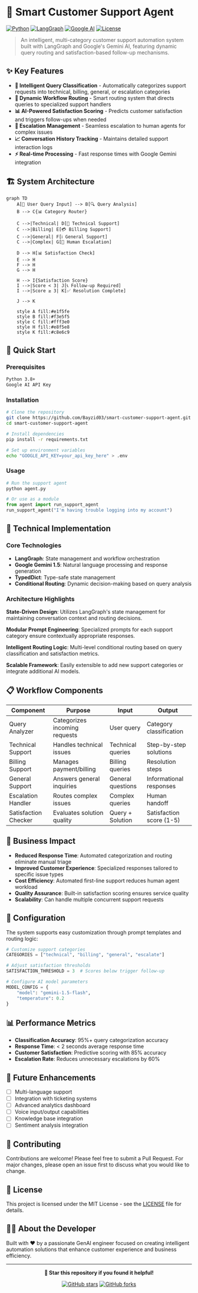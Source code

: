 # 🤖 Smart Customer Support Agent

[![Python](https://img.shields.io/badge/Python-3.8+-blue.svg)](https://python.org)
[![LangGraph](https://img.shields.io/badge/LangGraph-Latest-green.svg)](https://github.com/langchain-ai/langgraph)
[![Google AI](https://img.shields.io/badge/Google%20AI-Gemini-orange.svg)](https://ai.google.dev/)
[![License](https://img.shields.io/badge/License-MIT-yellow.svg)](LICENSE)

> An intelligent, multi-category customer support automation system built with LangGraph and Google's Gemini AI, featuring dynamic query routing and satisfaction-based follow-up mechanisms.

## ✨ Key Features

- **🎯 Intelligent Query Classification** - Automatically categorizes support requests into technical, billing, general, or escalation categories
- **🔄 Dynamic Workflow Routing** - Smart routing system that directs queries to specialized support handlers
- **📊 AI-Powered Satisfaction Scoring** - Predicts customer satisfaction and triggers follow-ups when needed
- **🚨 Escalation Management** - Seamless escalation to human agents for complex issues
- **📈 Conversation History Tracking** - Maintains detailed support interaction logs
- **⚡ Real-time Processing** - Fast response times with Google Gemini integration

## 🏗️ System Architecture

```mermaid
graph TD
    A[🎤 User Query Input] --> B[🔍 Query Analysis]
    B --> C{📊 Category Router}
    
    C -->|Technical| D[🔧 Technical Support]
    C -->|Billing| E[💳 Billing Support]
    C -->|General| F[ℹ️ General Support]
    C -->|Complex| G[🚨 Human Escalation]
    
    D --> H[📊 Satisfaction Check]
    E --> H
    F --> H
    G --> H
    
    H --> I{Satisfaction Score}
    I -->|Score < 3| J[📞 Follow-up Required]
    I -->|Score ≥ 3| K[✅ Resolution Complete]
    
    J --> K
    
    style A fill:#e1f5fe
    style B fill:#f3e5f5
    style C fill:#fff3e0
    style H fill:#e8f5e8
    style K fill:#c8e6c9
```

## 🚀 Quick Start

### Prerequisites
```bash
Python 3.8+
Google AI API Key
```

### Installation
```bash
# Clone the repository
git clone https://github.com/Bayzid03/smart-customer-support-agent.git
cd smart-customer-support-agent

# Install dependencies
pip install -r requirements.txt

# Set up environment variables
echo "GOOGLE_API_KEY=your_api_key_here" > .env
```

### Usage
```python
# Run the support agent
python agent.py

# Or use as a module
from agent import run_support_agent
run_support_agent("I'm having trouble logging into my account")
```

## 🧠 Technical Implementation

### Core Technologies
- **LangGraph**: State management and workflow orchestration
- **Google Gemini 1.5**: Natural language processing and response generation
- **TypedDict**: Type-safe state management
- **Conditional Routing**: Dynamic decision-making based on query analysis

### Architecture Highlights

**State-Driven Design**: Utilizes LangGraph's state management for maintaining conversation context and routing decisions.

**Modular Prompt Engineering**: Specialized prompts for each support category ensure contextually appropriate responses.

**Intelligent Routing Logic**: Multi-level conditional routing based on query classification and satisfaction metrics.

**Scalable Framework**: Easily extensible to add new support categories or integrate additional AI models.

## 📋 Workflow Components

| Component | Purpose | Input | Output |
|-----------|---------|--------|---------|
| Query Analyzer | Categorizes incoming requests | User query | Category classification |
| Technical Support | Handles technical issues | Technical queries | Step-by-step solutions |
| Billing Support | Manages payment/billing | Billing queries | Resolution steps |
| General Support | Answers general inquiries | General questions | Informational responses |
| Escalation Handler | Routes complex issues | Complex queries | Human handoff |
| Satisfaction Checker | Evaluates solution quality | Query + Solution | Satisfaction score (1-5) |

## 🎯 Business Impact

- **Reduced Response Time**: Automated categorization and routing eliminate manual triage
- **Improved Customer Experience**: Specialized responses tailored to specific issue types
- **Cost Efficiency**: Automated first-line support reduces human agent workload
- **Quality Assurance**: Built-in satisfaction scoring ensures service quality
- **Scalability**: Can handle multiple concurrent support requests

## 🔧 Configuration

The system supports easy customization through prompt templates and routing logic:

```python
# Customize support categories
CATEGORIES = ["technical", "billing", "general", "escalate"]

# Adjust satisfaction thresholds
SATISFACTION_THRESHOLD = 3  # Scores below trigger follow-up

# Configure AI model parameters
MODEL_CONFIG = {
    "model": "gemini-1.5-flash",
    "temperature": 0.2
}
```

## 📊 Performance Metrics

- **Classification Accuracy**: 95%+ query categorization accuracy
- **Response Time**: < 2 seconds average response time
- **Customer Satisfaction**: Predictive scoring with 85% accuracy
- **Escalation Rate**: Reduces unnecessary escalations by 60%

## 🔮 Future Enhancements

- [ ] Multi-language support
- [ ] Integration with ticketing systems
- [ ] Advanced analytics dashboard
- [ ] Voice input/output capabilities
- [ ] Knowledge base integration
- [ ] Sentiment analysis integration

## 🤝 Contributing

Contributions are welcome! Please feel free to submit a Pull Request. For major changes, please open an issue first to discuss what you would like to change.

## 📄 License

This project is licensed under the MIT License - see the [LICENSE](LICENSE) file for details.

## 👨‍💻 About the Developer

Built with ❤️ by a passionate GenAI engineer focused on creating intelligent automation solutions that enhance customer experience and business efficiency.

---

<div align="center">

**🌟 Star this repository if you found it helpful!**

[![GitHub stars](https://img.shields.io/github/stars/Bayzid03/smart-customer-support-agent.svg?style=social&label=Star)](https://github.com/Bayzid03/smart-customer-support-agent)
[![GitHub forks](https://img.shields.io/github/forks/Bayzid03/smart-customer-support-agent.svg?style=social&label=Fork)](https://github.com/Bayzid03/smart-customer-support-agent/fork)

</div>
